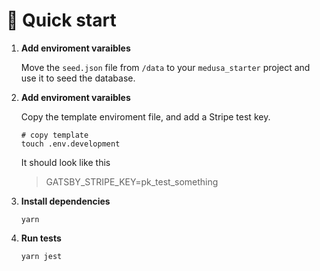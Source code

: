 # 🚀 Quick start

1.  **Add enviroment varaibles**

    Move the `seed.json` file from `/data` to your `medusa_starter` project and use it to seed the database.


2.  **Add enviroment varaibles**

    Copy the template enviroment file, and add a Stripe test key.

    ```shell
    # copy template
    touch .env.development
    ```
    It should look like this
    > GATSBY_STRIPE_KEY=pk_test_something

3.  **Install dependencies**


    ```shell
    yarn
    ```

4.  **Run tests**

    ```shell
    yarn jest
    ```